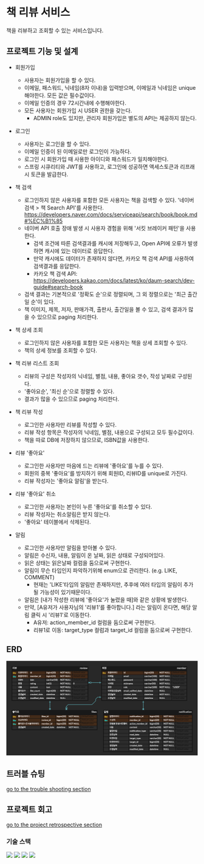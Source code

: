 # 책 리뷰 서비스

책을 리뷰하고 조회할 수 있는 서비스입니다.

## 프로젝트 기능 및 설계
- 회원가입
    - 사용자는 회원가입을 할 수 있다.
    - 이메일, 패스워드, 닉네임(8자 이내)을 입력받으며, 이메일과 닉네임은 unique 해야한다. 모든 값은 필수값이다.
    - 이메일 인증의 경우 72시간내에 수행해야한다.
    - 모든 사용자는 회원가입 시 USER 권한을 갖는다.
        - ADMIN role도 있지만, 관리자 회원가입은 별도의 API는 제공하지 않는다.

- 로그인
    - 사용자는 로그인을 할 수 있다.
    - 이메일 인증이 된 이메일로만 로그인이 가능하다.
    - 로그인 시 회원가입 때 사용한 아이디와 패스워드가 일치해야한다.
    - 스프링 시큐리티와 JWT를 사용하고, 로그인에 성공하면 액세스토큰과 리프래시 토큰을 발급한다.

- 책 검색
    - 로그인하지 않은 사용자를 포함한 모든 사용자는 책을 검색할 수 있다. '네이버 검색 > 책 Search API'를 사용한다. https://developers.naver.com/docs/serviceapi/search/book/book.md#%EC%B1%85
    - 네이버 API 호출 장애 발생 시 사용자 경험을 위해 '서킷 브레이커 패턴'을 사용한다.
      - 검색 조건에 따른 검색결과를 캐시에 저장해두고, Open API에 오류가 발생하면 캐시에 있는 데이터로 응답한다.
      - 만약 캐시에도 데이터가 존재하지 않다면, 카카오 책 검색 API를 사용하여 검색결과를 응답한다.
      - 카카오 책 검색 API: https://developers.kakao.com/docs/latest/ko/daum-search/dev-guide#search-book
    - 검색 결과는 기본적으로 '정확도 순'으로 정렬되며, 그 외 정렬으로는 '최근 출간일 순'이 있다.
    - 책 이미지, 제목, 저자, 판매가격, 출판사, 출간일을 볼 수 있고, 검색 결과가 많을 수 있으므로 paging 처리한다.

- 책 상세 조회
    - 로그인하지 않은 사용자를 포함한 모든 사용자는 책을 상세 조회할 수 있다.
    - 책의 상세 정보를 조회할 수 있다.

- 책 리뷰 리스트 조회
    - 리뷰의 구성은 작성자의 닉네임, 별점, 내용, 좋아요 갯수, 작성 날짜로 구성된다.
    - '좋아요순', '최신 순'으로 정렬할 수 있다.
    - 결과가 많을 수 있으므로 paging 처리한다.

- 책 리뷰 작성
    - 로그인한 사용자만 리뷰를 작성할 수 있다.
    - 리뷰 작성 항목은 작성자의 닉네임, 별점, 내용으로 구성되고 모두 필수값이다.
    - 책을 따로 DB에 저장하지 않으므로, ISBN값을 사용한다.

- 리뷰 '좋아요'
    - 로그인한 사용자만 마음에 드는 리뷰에 '좋아요'를 누를 수 있다.
    - 회원의 중복 '좋아요'를 방지하기 위해 회원ID, 리뷰ID를 unique로 가진다.
    - 리뷰 작성자는 '좋아요 알림'을 받는다.

- 리뷰 '좋아요' 취소
    - 로그인한 사용자는 본인이 누른 '좋아요'를 취소할 수 있다.
    - 리뷰 작성자는 취소알림은 받지 않는다.
    - '좋아요' 테이블에서 삭제된다.

- 알림
    - 로그인한 사용자만 알림을 받아볼 수 있다.
    - 알림은 수신자, 내용, 알림이 온 날짜, 읽은 상태로 구성되어있다.
    - 읽은 상태는 읽은날짜 컬럼을 둠으로써 구현한다.
    - 알림이 무슨 타입인지 파악하기위해 enum으로 관리한다. (e.g. LIKE, COMMENT)
        - 현재는 'LIKE'타입의 알림만 존재하지만, 추후에 여러 타입의 알림이 추가될 가능성이 있기때문이다.
    - 알림은 [내가 작성한 리뷰에 '좋아요'가 눌렸을 때]와 같은 상황에 발생한다.
    - 만약, [A유저가 사용자님의 '리뷰1'를 좋아합니다.] 라는 알림이 온다면, 해당 알림 클릭 시 '리뷰1'로 이동한다.
        - A유저: action_member_id 컬럼을 둠으로써 구현한다.
        - 리뷰1로 이동: target_type 컬럼과 target_id 컬럼을 둠으로써 구현한다.

## ERD
![ERD](doc/img/erd.png) 

## 트러블 슈팅
[go to the trouble shooting section](doc/TROUBLE_SHOOTING.md)

## 프로젝트 회고
[go to the project retrospective section](doc/PROJECT_RETRO.md)

### 기술 스택
<img src="https://img.shields.io/badge/java-007396?style=for-the-badge&logo=java&logoColor=white"> 
<img src="https://img.shields.io/badge/spring-6DB33F?style=for-the-badge&logo=spring&logoColor=white"> 
<img src="https://img.shields.io/badge/mysql-4479A1?style=for-the-badge&logo=mysql&logoColor=white"> 
<img src="https://img.shields.io/badge/git-F05032?style=for-the-badge&logo=git&logoColor=white">
